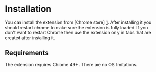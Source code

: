 # Installation

You can install the extension from [Chrome store] [1]. After installing it you
should restart chrome to make sure the extension is fully loaded. If you don't
want to restart Chrome then use the extension only in tabs that are
created after installing it.

## Requirements

The extension requires Chrome 49+ . There are no OS limitations.

 [1]: https://chrome.google.com/webstore/detail/web-scraper/jnhgnonknehpejjnehehllkliplmbmhn  "Install web scraper from Chrome store"